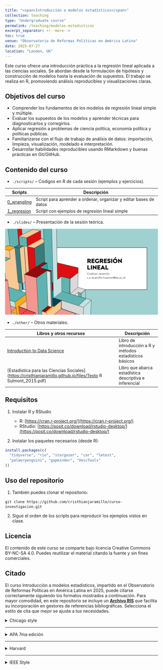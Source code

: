 ```yaml
---
title: "<span>Introducción a modelos estadísticos</span>"
collection: teaching
type: "Undergraduate course"
permalink: /teaching/modelos-estadisticos
excerpt_separator: <!--more-->
toc: true
venue: "Observatorio de Reformas Políticas en América Latina"
date: 2025-07-27
location: "London, UK"
---
```


Este curso ofrece una introducción práctica a la regresión lineal aplicada a las ciencias sociales. Se abordan desde la formulación de hipótesis y construcción de modelos hasta la evaluación de supuestos. El trabajo se realiza en R, promoviendo análisis reproducibles y visualizaciones claras.

<!--more-->

## Objetivos del curso

-   Comprender los fundamentos de los modelos de regresión lineal simple y múltiple.
-   Evaluar los supuestos de los modelos y aprender técnicas para diagnosticarlos y corregirlos.
-   Aplicar regresión a problemas de ciencia política, economía política y políticas públicas.
-   Familiarizarse con el flujo de trabajo de análisis de datos: importación, limpieza, visualización, modelado e interpretación.
-   Desarrollar habilidades reproducibles usando RMarkdown y buenas prácticas en Git/GitHub.

## Contenido del curso

-   `./scripts/` – Códigos en R de cada sesión (ejemplos y ejercicios).

| Scripts            | Descripción   |
| --------           | ------ |
| [0_wrangling](https://cristhianjaramillo.github.io/files/0_wrangling.R)     |Script para aprender a ordenar, organizar y editar bases de datos|
| [1_regresion](https://cristhianjaramillo.github.io/files/1_regresion.R)    |Script con ejemplos de regresión lineal simple|

-   `./slides/` – Presentación de la sesión teórica.

[![](images/regresion_lineal.png)](https://cristhianjaramillo.github.io/files/regresion_lineal.pdf)

-   `./other/` – Otros materiales.

| Libros y otros recursos            | Descripción   |
| --------           | ------ |
| [Introduction to Data Science](https://rafalab.dfci.harvard.edu/dsbook)     |Libro de introducción a R y métodos estadísticos básicos|
| [Estadística para las Ciencias Sociales](https://cristhianjaramillo.github.io/files/Texto R Sulmont_2015.pdf)    |Libro que abarca estadística descriptiva e inferencial|

## Requisitos

1. Instalar R y RStudio

   - R: [https://cran.r-project.org/](https://cran.r-project.org/)
   - RStudio: [https://posit.co/download/rstudio-desktop/](https://posit.co/download/rstudio-desktop/)

2. Instalar los paquetes necesarios (desde R):

```r
install.packages(c(
  "tidyverse", "rio", "stargazer", "car", "lmtest",
  "palmerpenguins", "gapminder", "DescTools"
))
```

## Uso del repositorio

1. También puedes clonar el repositorio:
 
```
git clone https://github.com/cristhianjaramillo/curso-investigacion.git
```

2. Sigue el orden de los scripts para reproducir los ejemplos vistos en clase.

## Licencia

El contenido de este curso se comparte bajo licencia Creative Commons BY-NC-SA 4.0. Puedes reutilizar el material citando la fuente y sin fines comerciales.

## Citado

El curso Introducción a modelos estadísticos, impartido en el Observatorio de Reformas Políticas en América Latina en 2025, puede citarse correctamente siguiendo los formatos mostrados a continuación. Para mayor comodidad, en este repositorio se incluye un **[Archivo RIS](https://cristhianjaramillo.github.io/files/modelos_estadisticos_jaramillo.ris)** que facilita su incorporación en gestores de referencias bibliográficas. Selecciona el estilo de cita que mejor se ajuste a tus necesidades.

<details>
<summary>Chicago style</summary>

<div class="code-block">
  <pre><code id="cite-chicago">Jaramillo, Cristhian. 2025. “Introducción a modelos estadísticos.” Curso de pregrado en el Observatorio de Reformas Políticas en América Latina, London, UK, 27 de julio. https://cristhianjaramillo.github.io/teaching/modelos-estadisticos</code></pre>
  <button class="copy-btn" onclick="copyCitation('cite-chicago')">Copy</button>
</div>

</details>

---

<details>
<summary>APA 7ma edición</summary>

<div class="code-block">
  <pre><code id="cite-apa">Jaramillo, C. (2025, julio). Introducción a modelos estadísticos [Curso de pregrado]. Observatorio de Reformas Políticas en América Latina. London, UK. Disponible en https://cristhianjaramillo.github.io/teaching/modelos-estadisticos</code></pre>
  <button class="copy-btn" onclick="copyCitation('cite-apa')">Copy</button>
</div>

</details>

---

<details>
<summary>Harvard</summary>

<div class="code-block">
  <pre><code id="cite-harvard">Jaramillo, C., 2025. Introducción a modelos estadísticos. Observatorio de Reformas Políticas en América Latina, London, UK. Disponible en: https://cristhianjaramillo.github.io/teaching/modelos-estadisticos [Accedido 29 julio 2025].</code></pre>
  <button class="copy-btn" onclick="copyCitation('cite-harvard')">Copy</button>
</div>

</details>

---

<details>
<summary>IEEE Style</summary>

<div class="code-block">
  <pre><code id="cite-ieee">C. Jaramillo, "Introducción a modelos estadísticos," Observatorio de Reformas Políticas en América Latina, London, UK, Jul. 2025. [En línea]. Disponible en: https://cristhianjaramillo.github.io/teaching/modelos-estadisticos</code></pre>
  <button class="copy-btn" onclick="copyCitation('cite-ieee')">Copy</button>
</div>

</details>

<script>
function copyCitation(id) {
  const text = document.getElementById(id).innerText;
  navigator.clipboard.writeText(text).then(() => {
    alert("Citation copied!");
  });
}
</script>

<style>
.code-wrapper {
  margin-bottom: 5px;
}
.copy-btn {
  background: white;
  color: #555;
  border: 1px solid #ccc;
  padding: 3px 8px;
  border-radius: 3px;
  cursor: pointer;
  font-size: 0.8rem;
  float: right; /* moves it outside/right */
  margin-top: -5px; /* adjust vertical alignment */
  margin-bottom: 10px;
}
.copy-btn:hover {
  background: #f0f0f0;
}
</style>

